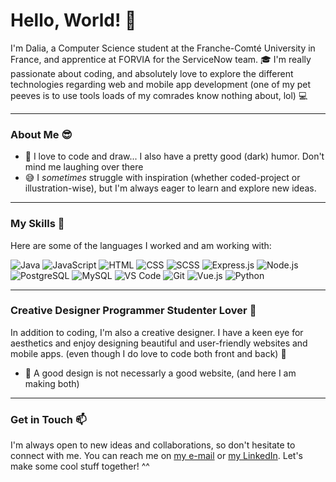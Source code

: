 # Hello, World! :wave:

I'm Dalia, a Computer Science student at the Franche-Comté University in France, and apprentice at FORVIA for the ServiceNow team. 🎓 I'm really passionate about coding, and absolutely love to explore the different technologies regarding web and mobile app development (one of my pet peeves is to use tools loads of my comrades know nothing about, lol) :computer:
<hr>

### About Me :sunglasses:

- 🌱 I love to code and draw... I also have a pretty good (dark) humor. Don't mind me laughing over there
- 😅 I _sometimes_ struggle with inspiration (whether coded-project or illustration-wise), but I'm always eager to learn and explore new ideas.

<hr>

### My Skills :rocket:

Here are some of the languages I worked and am working with:

 ![Java](https://img.shields.io/badge/Java-ED8B00?style=for-the-badge&logo=java&logoColor=white)
 ![JavaScript](https://img.shields.io/badge/JavaScript-F7DF1E?style=for-the-badge&logo=javascript&logoColor=black)
 ![HTML](https://img.shields.io/badge/HTML-E34F26?style=for-the-badge&logo=html5&logoColor=white)
 ![CSS](https://img.shields.io/badge/CSS-1572B6?style=for-the-badge&logo=css3&logoColor=white)
 ![SCSS](https://img.shields.io/badge/SCSS-CC6699?style=for-the-badge&logo=sass&logoColor=white)
 ![Express.js](https://img.shields.io/badge/Express.js-000000?style=for-the-badge&logo=express&logoColor=white)
 ![Node.js](https://img.shields.io/badge/Node.js-339933?style=for-the-badge&logo=node.js&logoColor=white)
 ![PostgreSQL](https://img.shields.io/badge/PostgreSQL-4169E1?style=for-the-badge&logo=postgresql&logoColor=white)
 ![MySQL](https://img.shields.io/badge/MySQL-4479A1?style=for-the-badge&logo=mysql&logoColor=white)
 ![VS Code](https://img.shields.io/badge/VS_Code-007ACC?style=for-the-badge&logo=visual-studio-code&logoColor=white)
 ![Git](https://img.shields.io/badge/Git-F05032?style=for-the-badge&logo=git&logoColor=white)
 ![Vue.js](https://img.shields.io/badge/Vue.js-4FC08D?style=for-the-badge&logo=vue.js&logoColor=white)
 ![Python](https://img.shields.io/badge/Python-FFCE3D?style=for-the-badge&logo=python&logoColor=black)

<hr>

### Creative Designer Programmer Studenter Lover :art:

In addition to coding, I'm also a creative designer. I have a keen eye for aesthetics and enjoy designing beautiful and user-friendly websites and mobile apps. (even though I do love to code both front and back) :art:

- 🎨 A good design is not necessarly a good website, (and here I am making both)
<hr>

### Get in Touch :mailbox:

I'm always open to new ideas and collaborations, so don't hesitate to connect with me. You can reach me on [my e-mail](mailto:nezzar.dalia@gmail.com) or [my LinkedIn](https://www.linkedin.com/in/dalia-nezzar-302984299/). Let's make some cool stuff together! ^^

